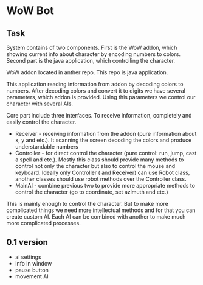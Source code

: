 # WoW Bot

## Task
System contains of two components. First is the WoW addon, which showing current info about character
by encoding numbers to colors. Second part is the java application, which controlling the character.

WoW addon located in anther repo. This repo is java application.

This application reading information from addon by decoding colors to numbers. After decoding colors and convert it to
digits we have several parameters, which addon is provided. Using this parameters we control our character with several AIs.

Core part include three interfaces. To receive information, completely and easily control the character.

* Receiver - receiving information from the addon (pure information about x, y and etc.). It scanning the screen decoding
the colors and produce understandable numbers
* Controller - for direct control the character (pure control: run, jump, cast a spell and etc.). Mostly this class should
provide many methods to control not only the character but also to control the mouse and keyboard. Ideally only Controller (
and Receiver) can use Robot class, another classes should use robot methods over the Controller class.
* MainAI - combine previous two to provide more appropriate methods to control the character (go to coordinate, set azimuth and etc.)

This is mainly enough to control the character. But to make more complicated things we need more intellectual methods
and for that you can create custom AI. Each AI can be combined with another to make much more complicated processes.




## 0.1 version
 * ai settings
 * info in window    
 * pause button
 * movement AI


